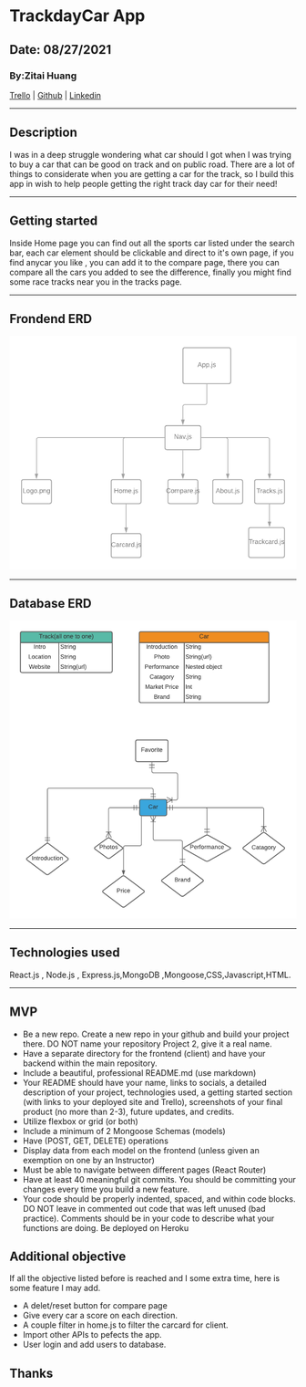 # TrackdayCar App

## Date: 08/27/2021

### By:Zitai Huang

[Trello](https://trello.com/b/Rk0PVwJ3/trackdaycarapp) |
[Github](https://github.com/Zitai01/TrackdayCar) |
[Linkedin](https://www.linkedin.com/in/zitai-huang/)
***
## **Description**

I was in a deep struggle wondering what car should I got when I was trying to buy a car that can be good on track and on public road. There are a lot of things to considerate when you are getting a car for the track, so I build this app in wish to help people getting the right track day car for their need!
***
## Getting started

Inside Home page you can find out all the sports car listed under the search bar, each car element should be clickable and direct to it's own page, if you find anycar you like , you can add it to the compare page, there you can compare all the cars you added to see the difference, finally you might find some race tracks near you in the tracks page.
***


## Frondend ERD

![alt fronendpic](TrackDayCarfrontend.png)
***
## Database ERD


![alt fronendpic](TrackdayCarsBackend.png)
***
## Technologies used
React.js , Node.js , Express.js,MongoDB
,Mongoose,CSS,Javascript,HTML.
***
## MVP

- Be a new repo. Create a new repo in your github and build your project there. DO NOT name your repository Project 2, give it a real name.
- Have a separate directory for the frontend (client) and have your backend within the main repository.
- Include a beautiful, professional README.md (use markdown)
- Your README should have your name, links to socials, a detailed description of your project, technologies used, a getting started section (with links to your deployed site and Trello), screenshots of your final product (no more than 2-3), future updates, and credits.
- Utilize flexbox or grid (or both)
- Include a minimum of 2 Mongoose Schemas (models)
- Have (POST, GET, DELETE) operations
- Display data from each model on the frontend (unless given an exemption on one by an Instructor)
- Must be able to navigate between different pages (React Router)
- Have at least 40 meaningful git commits. You should be committing your changes every time you build a new feature.
- Your code should be properly indented, spaced, and within code blocks. DO NOT leave in commented out code that was left unused (bad practice). Comments should be in your code to describe what your functions are doing.
Be deployed on Heroku

## Additional objective

If all the objective listed before is reached and I some extra time, here is some feature I may add.

* A delet/reset button for compare page
* Give every car a score on each direction.
* A couple filter in home.js to filter the carcard for client.
* Import other APIs to pefects the app.
* User login and add users to database.







## Thanks

